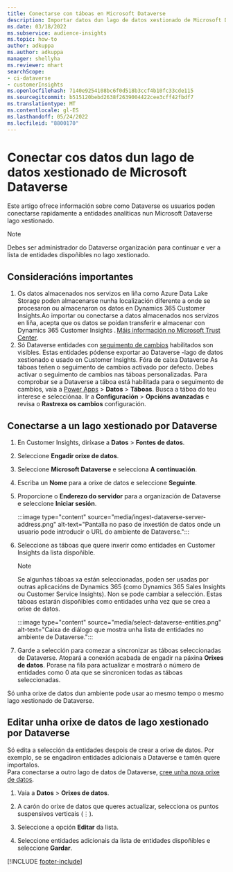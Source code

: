 ```yaml
---
title: Conectarse con táboas en Microsoft Dataverse
description: Importar datos dun lago de datos xestionado de Microsoft Dataverse.
ms.date: 03/18/2022
ms.subservice: audience-insights
ms.topic: how-to
author: adkuppa
ms.author: adkuppa
manager: shellyha
ms.reviewer: mhart
searchScope:
- ci-dataverse
- customerInsights
ms.openlocfilehash: 7140e9254108bc6f0d518b3ccf4b10fc33cde115
ms.sourcegitcommit: b515120bebd2638f2639004422cee3cff42fbdf7
ms.translationtype: MT
ms.contentlocale: gl-ES
ms.lasthandoff: 05/24/2022
ms.locfileid: "8800170"
---
```

# <a name="connect-to-data-in-a-microsoft-dataverse-managed-data-lake"></a>Conectar cos datos dun lago de datos xestionado de Microsoft Dataverse

Este artigo ofrece información sobre como Dataverse os usuarios poden conectarse rapidamente a entidades analíticas nun Microsoft Dataverse lago xestionado. 

> [!NOTE]
> Debes ser administrador do Dataverse organización para continuar e ver a lista de entidades dispoñibles no lago xestionado.

## <a name="important-considerations"></a>Consideracións importantes

1. Os datos almacenados nos servizos en liña como Azure Data Lake Storage poden almacenarse nunha localización diferente a onde se procesaron ou almacenaron os datos en Dynamics 365 Customer Insights.Ao importar ou conectarse a datos almacenados nos servizos en liña, acepta que os datos se poidan transferir e almacenar con Dynamics 365 Customer Insights . [Máis información no Microsoft Trust Center](https://www.microsoft.com/trust-center).
2. Só Dataverse entidades con [seguimento de cambios](/power-platform/admin/enable-change-tracking-control-data-synchronization) habilitados son visibles. Estas entidades pódense exportar ao Dataverse -lago de datos xestionado e usado en Customer Insights. Fóra de caixa Dataverse As táboas teñen o seguimento de cambios activado por defecto. Debes activar o seguimento de cambios nas táboas personalizadas. Para comprobar se a Dataverse a táboa está habilitada para o seguimento de cambios, vaia a [Power Apps](https://make.powerapps.com) > **Datos** > **Táboas**. Busca a táboa do teu interese e selecciónaa. Ir a **Configuración** > **Opcións avanzadas** e revisa o **Rastrexa os cambios** configuración.

## <a name="connect-to-a-dataverse-managed-lake"></a>Conectarse a un lago xestionado por Dataverse

1. En Customer Insights, diríxase a **Datos** > **Fontes de datos**.

2. Seleccione **Engadir orixe de datos**.

3. Seleccione **Microsoft Dataverse** e selecciona **A continuación**.

4. Escriba un **Nome** para a orixe de datos e seleccione **Seguinte**. 

5. Proporcione o **Enderezo do servidor** para a organización de Dataverse e seleccione **Iniciar sesión**.

   :::image type="content" source="media/ingest-dataverse-server-address.png" alt-text="Pantalla no paso de inxestión de datos onde un usuario pode introducir o URL do ambiente de Dataverse.":::

6. Seleccione as táboas que quere inxerir como entidades en Customer Insights da lista dispoñible.    

   > [!NOTE]
   > Se algunhas táboas xa están seleccionadas, poden ser usadas por outras aplicacións de Dynamics 365 (como Dynamics 365 Sales Insights ou Customer Service Insights). Non se pode cambiar a selección. Estas táboas estarán dispoñibles como entidades unha vez que se crea a orixe de datos.

   :::image type="content" source="media/select-dataverse-entities.png" alt-text="Caixa de diálogo que mostra unha lista de entidades no ambiente de Dataverse.":::

7. Garde a selección para comezar a sincronizar as táboas seleccionadas de Dataverse. Atopará a conexión acabada de engadir na páxina **Orixes de datos**. Porase na fila para actualizar e mostrará o número de entidades como 0 ata que se sincronicen todas as táboas seleccionadas.

Só unha orixe de datos dun ambiente pode usar ao mesmo tempo o mesmo lago xestionado de Dataverse.

## <a name="edit-a-dataverse-managed-lake-data-source"></a>Editar unha orixe de datos de lago xestionado por Dataverse

Só edita a selección da entidades despois de crear a orixe de datos. Por exemplo, se se engadiron entidades adicionais a Dataverse e tamén quere importalos.    
Para conectarse a outro lago de datos de Dataverse, [cree unha nova orixe de datos](#connect-to-a-dataverse-managed-lake).

1. Vaia a **Datos** > **Orixes de datos**.

2. A carón do orixe de datos que queres actualizar, selecciona os puntos suspensivos verticais (&vellip;).

3. Seleccione a opción **Editar** da lista.

4. Seleccione entidades adicionais da lista de entidades dispoñibles e seleccione **Gardar**.

[!INCLUDE [footer-include](includes/footer-banner.md)]
